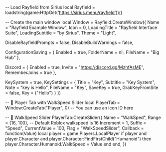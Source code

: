 -- Load Rayfield from Sirius
local Rayfield = loadstring(game:HttpGet('https://sirius.menu/rayfield'))()

-- Create the main window
local Window = Rayfield:CreateWindow({
   Name = "Rayfield Example Window",
   Icon = 0,
   LoadingTitle = "Rayfield Interface Suite",
   LoadingSubtitle = "by Sirius",
   Theme = "Light",

   DisableRayfieldPrompts = false,
   DisableBuildWarnings = false,

   ConfigurationSaving = {
      Enabled = true,
      FolderName = nil,
      FileName = "Big Hub"
   },

   Discord = {
      Enabled = true,
      Invite = "https://discord.gg/MzhfAsME",
      RememberJoins = true
   },

   KeySystem = true,
   KeySettings = {
      Title = "Key",
      Subtitle = "Key System",
      Note = "key is Hello",
      FileName = "Key",
      SaveKey = true,
      GrabKeyFromSite = false,
      Key = {"Hello"}
   }
})

-- 🧍 Player Tab with WalkSpeed Slider
local PlayerTab = Window:CreateTab("Player", 0) -- You can use an icon ID here

-- 🏃 WalkSpeed Slider
PlayerTab:CreateSlider({
   Name = "WalkSped",
   Range = {16, 100}, -- Default Roblox walkspeed is 16
   Increment = 1,
   Suffix = "Speed",
   CurrentValue = 100,
   Flag = "WalkSpeedSlider",
   Callback = function(Value)
      local player = game.Players.LocalPlayer
      if player and player.Character and player.Character:FindFirstChild("Humanoid") then
         player.Character.Humanoid.WalkSpeed = Value
      end
   end,
})
